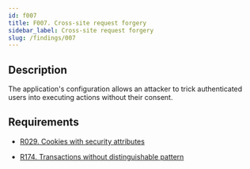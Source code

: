```yaml
---
id: f007
title: F007. Cross-site request forgery
sidebar_label: Cross-site request forgery
slug: /findings/007
---
```


## Description

The application's configuration allows an attacker to trick authenticated users
into executing actions without their consent.

## Requirements

- [R029. Cookies with security attributes](https://fluidattacks.com/products/rules/list/029/)

- [R174. Transactions without distinguishable pattern](https://fluidattacks.com/products/rules/list/174/)
